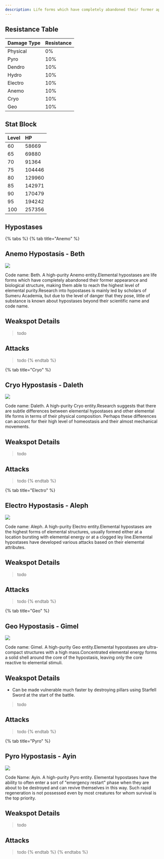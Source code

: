 ```yaml
---
description: Life forms which have completely abandoned their former appearance and biological structure, making them able to reach the highest level of elemental purity.
---
```

## Resistance Table

| Damage Type | Resistance |
| :--- | :--- |
| Physical | 0% |
| Pyro | 10% |
| Dendro | 10% |
| Hydro | 10% |
| Electro | 10% |
| Anemo | 10% |
| Cryo | 10% |
| Geo | 10% |

## Stat Block

| Level | HP |
| :--- | :--- |
| 60 | 58669 |
| 65 | 69880 |
| 70 | 91364 |
| 75 | 104446 |
| 80 | 129960 |
| 85 | 142971 |
| 90 | 170479 |
| 95 | 194242 |
| 100 | 257356 |

## Hypostases

{% tabs %}
{% tab title="Anemo" %}
## Anemo Hypostasis - Beth

![](../../../../.gitbook/assets/enemy/bosses/Enemy_Anemo_Hypostasis_Icon.webp)

Code name: Beth. A high-purity Anemo entity.Elemental hypostases are life forms which have completely abandoned their former appearance and biological structure, making them able to reach the highest level of elemental purity.Research into hypostases is mainly led by scholars of Sumeru Academia, but due to the level of danger that they pose, little of substance is known about hypostases beyond their scientific name and code name.

## Weakspot Details

> todo

## Attacks

> todo
{% endtab %}

{% tab title="Cryo" %}
## Cryo Hypostasis - Daleth

![](../../../../.gitbook/assets/enemy/bosses/Enemy_Cryo_Hypostasis_Icon.webp)

Code name: Daleth. A high-purity Cryo entity.Research suggests that there are subtle differences between elemental hypostases and other elemental life forms in terms of their physical composition. Perhaps these differences can account for their high level of homeostasis and their almost mechanical movements.

## Weakspot Details

> todo

## Attacks

> todo
{% endtab %}

{% tab title="Electro" %}
## Electro Hypostasis - Aleph

![](../../../../.gitbook/assets/enemy/bosses/Enemy_Electro_Hypostasis_Icon.webp)

Code name: Aleph. A high-purity Electro entity.Elemental hypostases are the highest forms of elemental structures, usually formed either at a location bursting with elemental energy or at a clogged ley line.Elemental hypostases have developed various attacks based on their elemental attributes.
## Weakspot Details

> todo

## Attacks

> todo
{% endtab %}

{% tab title="Geo" %}
## Geo Hypostasis - Gimel

![](../../../../.gitbook/assets/enemy/bosses/Enemy_Geo_Hypostasis_Icon.webp)

Code name: Gimel. A high-purity Geo entity.Elemental hypostases are ultra-compact structures with a high mass.Concentrated elemental energy forms a solid shell around the core of the hypostasis, leaving only the core reactive to elemental stimuli.

## Weakspot Details  
* Can be made vulnerable much faster by destroying pillars using Starfell Sword at the start of the battle.

> todo

## Attacks

> todo
{% endtab %}

{% tab title="Pyro" %}
## Pyro Hypostasis - Ayin

![](../../../../.gitbook/assets/enemy/bosses/Enemy_Pyro_Hypostasis_Icon.webp)

Code Name: Ayin. A high-purity Pyro entity. Elemental hypostases have the ability to often enter a sort of "emergency restart" phase when they are about to be destroyed and can revive themselves in this way. Such rapid regeneration is not possessed even by most creatures for whom survival is the top priority.

## Weakspot Details

> todo

## Attacks

> todo
{% endtab %}
{% endtabs %}
